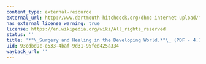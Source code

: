 ```yaml
---
content_type: external-resource
external_url: http://www.dartmouth-hitchcock.org/dhmc-internet-upload/file_collection/geelhoed_surgery.pdf
has_external_license_warning: true
license: https://en.wikipedia.org/wiki/All_rights_reserved
status: ''
title: '*"\_Surgery and Healing in the Developing World.*"\_ (PDF - 4.7MB)'
uid: 93cdbd9c-e533-4baf-9d31-95fed425a334
wayback_url: ''
---
```

